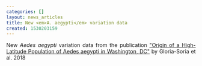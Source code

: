 ```yaml
---
categories: []
layout: news_articles
title: New <em>A. aegypti</em> variation data
created: 1530203159
---
```

<p align="justify">New <i>Aedes aegypti</i> variation data from the publication <a href="/publications/origin-high-latitude-population-aedes-aegypti-washington-dc#overlay-context=publications">"Origin of a High-Latitude Population of Aedes aegypti in Washington, DC"</a> by Gloria-Soria et al. 2018</p>
